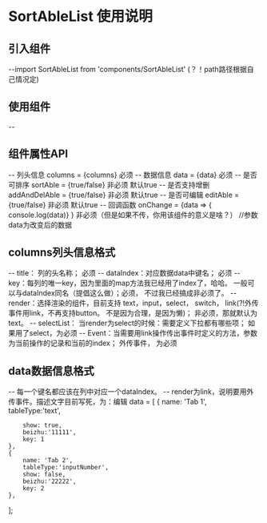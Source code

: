 # SortAbleList 使用说明

## 引入组件 
--import SortAbleList from 'components/SortAbleList' (？！path路径根据自己情况定)

## 使用组件 
-- <SortAbleList />

## 组件属性API
-- 列头信息 columns = {columns} 必须
-- 数据信息 data = {data} 必须
-- 是否可排序 sortAble = {true/false} 非必须 默认true
-- 是否支持增删  addAndDelAble = {true/false} 非必须 默认true
-- 是否可编辑    editAble = {true/false} 非必须 默认true
-- 回调函数 onChange = {data => { console.log(data)} } 非必须（但是如果不传，你用该组件的意义是啥？） //参数data为改变后的数据 

## columns列头信息格式
-- title： 列的头名称； 必须
-- dataIndex：对应数据data中键名； 必须
-- key：每列的唯一key，因为里面的map方法我已经用了index了，哈哈。 一般可以与dataIndex同名（提倡这么做）；必须， 不过我已经搞成非必须了。
-- render：选择渲染的组件，目前支持 text，input，select， switch， link(?!外传事件用link，不再支持button。 不是因为合理，是因为懒)；
   非必须，那就默认为text。
-- selectList： 当render为select的时候：需要定义下拉都有哪些项； 如果用了select，为必须
-- Event：当需要用link操作传出事件时定义的方法，参数为当前操作的记录和当前的index； 外传事件， 为必须

## data数据信息格式

-- 每一个键名都应该在列中对应一个dataIndex。
-- render为link，说明要用外传事件。描述文字目前写死，为：编辑
data = [
    { 
        name: 'Tab 1',
        tableType:'text', 

        show: true, 
        beizhu:'11111', 
        key: 1
    },
    { 
        name: 'Tab 2',
        tableType:'inputNumber', 
        show: false, 
        beizhu:'22222', 
        key: 2 
    },
];